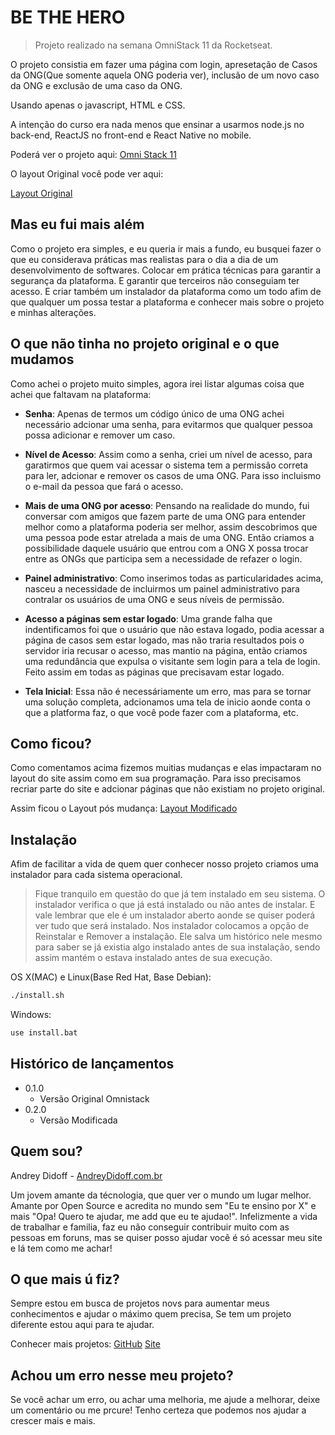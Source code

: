 # BE THE HERO
> Projeto realizado na semana OmniStack 11 da Rocketseat.

O projeto consistia em fazer uma página com login, apresetação de Casos da ONG(Que somente aquela ONG poderia ver), inclusão de um novo caso da ONG e exclusão de uma caso da ONG.

Usando apenas o javascript, HTML e CSS.

A intenção do curso era nada menos que ensinar a usarmos node.js no back-end, ReactJS no front-end e React Native no mobile.

Poderá ver o projeto aqui:
[Omni Stack 11](https://rocketseat.com.br/week/inscricao/11.0)

O layout Original você pode ver aqui:

[Layout Original]()

## Mas eu fui mais além

Como o projeto era simples, e eu queria ir mais a fundo, eu busquei fazer o que eu considerava práticas mas realistas para o dia a dia de um desenvolvimento de softwares. Colocar em prática técnicas para garantir a segurança da plataforma. E garantir que terceiros não conseguiam ter acesso. E criar também um instalador da plataforma como um todo afim de que qualquer um possa testar a plataforma e conhecer mais sobre o projeto e minhas alterações.

## O que não tinha no projeto original e o que mudamos

Como achei o projeto muito simples, agora irei listar algumas coisa que achei que faltavam na plataforma:

* **Senha**: Apenas de termos um código único de uma ONG achei necessário adcionar uma senha, para evitarmos que qualquer pessoa possa adicionar e remover um caso.

* **Nível de Acesso**: Assim como a senha, criei um nível de acesso, para garatirmos que quem vai acessar o sistema tem a permissão correta para ler, adcionar e remover os casos de uma ONG. Para isso incluismo o e-mail da pessoa que fará o acesso.

* **Mais de uma ONG por acesso**: Pensando na realidade do mundo, fui conversar com amigos que fazem parte de uma ONG para entender melhor como a plataforma poderia ser melhor, assim descobrimos que uma pessoa pode estar atrelada a mais de uma ONG. Então criamos a possibilidade daquele usuário que entrou com a ONG X possa trocar entre as ONGs que participa sem a necessidade de refazer o login.

* **Painel administrativo**: Como inserimos todas as particularidades acima, nasceu a necessidade de incluirmos um painel administrativo para contralar os usuários de uma ONG e seus níveis de permissão.

* **Acesso a páginas sem estar logado**: Uma grande falha que indentificamos foi que o usuário que não estava logado, podia acessar a página de casos sem estar logado, mas não traria resultados pois o servidor iria recusar o acesso, mas mantio na página, então criamos uma redundância que expulsa o visitante sem login para a tela de login. Feito assim em todas as páginas que precisavam estar logado.

* **Tela Inicial**: Essa não é necessáriamente um erro, mas para se tornar uma solução completa, adcionamos uma tela de inicio aonde conta o que a platforma faz, o que você pode fazer com a plataforma, etc.

## Como ficou?

Como comentamos acima fizemos muitias mudanças e elas impactaram no layout do site assim como em sua programação. Para isso precisamos recriar parte do site e adcionar páginas que não existiam no projeto original.

Assim ficou o Layout pós mudança:
[Layout Modificado]()

## Instalação

Afim de facilitar a vida de quem quer conhecer nosso projeto criamos uma instalador para cada sistema operacional.
> Fique tranquilo em questão do que já tem instalado em seu sistema. O instalador verifica o que já está instalado ou não antes de instalar. E vale lembrar que ele é um instalador aberto aonde se quiser poderá ver tudo que será instalado.
> Nos instalador colocamos a opção de Reinstalar e Remover a instalação. Ele salva um histórico nele mesmo para saber se já existia algo instalado antes de sua instalação, sendo assim mantém o estava instalado antes de sua execução.

OS X(MAC) e Linux(Base Red Hat, Base Debian):

```sh
./install.sh
```

Windows:

```sh
use install.bat
```

## Histórico de lançamentos

* 0.1.0
    * Versão Original Omnistack
* 0.2.0
    * Versão Modificada

## Quem sou?

Andrey Didoff - [AndreyDidoff.com.br](http://andreydidoff.com.br)

Um jovem amante da técnologia, que quer ver o mundo um lugar melhor. Amante por Open Source e acredita no mundo sem "Eu te ensino por X" e mais "Opa! Quero te ajudar, me add que eu te ajudao!". Infelizmente a vida de trabalhar e familia, faz eu não conseguir contribuir muito com as pessoas em foruns, mas se quiser posso ajudar você é só acessar meu site e lá tem como me achar!

## O que mais ú fiz?

Sempre estou em busca de projetos novs para aumentar meus conhecimentos e ajudar o máximo quem precisa, Se tem um projeto diferente estou aqui para te ajudar.

Conhecer mais projetos:
[GitHub](https://github.com/AndreyDN)
[Site](http://andreydidoff.com.br)

## Achou um erro nesse meu projeto?

Se você achar um erro, ou achar uma melhoria, me ajude a melhorar, deixe um comentário ou me prcure! Tenho certeza que podemos nos ajudar a crescer mais e mais.
